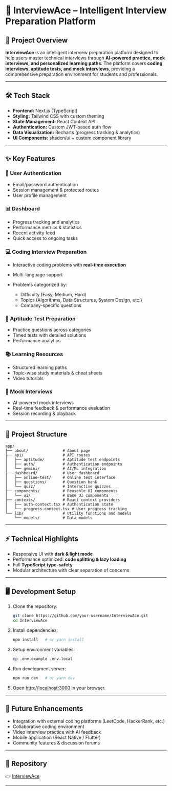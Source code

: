 
# 📘 InterviewAce – Intelligent Interview Preparation Platform

## 🚀 Project Overview

**InterviewAce** is an intelligent interview preparation platform designed to help users master technical interviews through **AI-powered practice, mock interviews, and personalized learning paths**.
The platform covers **coding interviews, aptitude tests, and mock interviews**, providing a comprehensive preparation environment for students and professionals.

---

## 🛠️ Tech Stack

* **Frontend:** Next.js (TypeScript)
* **Styling:** Tailwind CSS with custom theming
* **State Management:** React Context API
* **Authentication:** Custom JWT-based auth flow
* **Data Visualization:** Recharts (progress tracking & analytics)
* **UI Components:** shadcn/ui + custom component library

---

## ✨ Key Features

### 🔐 User Authentication

* Email/password authentication
* Session management & protected routes
* User profile management

### 📊 Dashboard

* Progress tracking and analytics
* Performance metrics & statistics
* Recent activity feed
* Quick access to ongoing tasks

### 💻 Coding Interview Preparation

* Interactive coding problems with **real-time execution**
* Multi-language support
* Problems categorized by:

  * Difficulty (Easy, Medium, Hard)
  * Topics (Algorithms, Data Structures, System Design, etc.)
  * Company-specific questions

### 🧮 Aptitude Test Preparation

* Practice questions across categories
* Timed tests with detailed solutions
* Performance analytics

### 📚 Learning Resources

* Structured learning paths
* Topic-wise study materials & cheat sheets
* Video tutorials

### 🤖 Mock Interviews

* AI-powered mock interviews
* Real-time feedback & performance evaluation
* Session recording & playback

---

## 📂 Project Structure

```
app/
├── about/               # About page
├── api/                 # API routes
│   ├── aptitude/        # Aptitude test endpoints
│   ├── auth/            # Authentication endpoints
│   └── gemini/          # AI/ML integration
├── dashboard/           # User dashboard
│   ├── online-test/     # Online test interface
│   ├── questions/       # Question bank
│   └── quiz/            # Interactive quizzes
├── components/          # Reusable UI components
│   └── ui/              # Base UI components
├── contexts/            # React context providers
│   ├── auth-context.tsx # Authentication state
│   └── progress-context.tsx # User progress tracking
└── lib/                 # Utility functions and models
    └── models/          # Data models
```

---

## ⚡ Technical Highlights

* Responsive UI with **dark & light mode**
* Performance optimized: **code splitting & lazy loading**
* Full **TypeScript type-safety**
* Modular architecture with clear separation of concerns

---

## 🖥️ Development Setup

1. Clone the repository:

   ```bash
   git clone https://github.com/your-username/InterviewAce.git
   cd InterviewAce
   ```
2. Install dependencies:

   ```bash
   npm install   # or yarn install
   ```
3. Setup environment variables:

   ```bash
   cp .env.example .env.local
   ```
4. Run development server:

   ```bash
   npm run dev   # or yarn dev
   ```
5. Open [http://localhost:3000](http://localhost:3000) in your browser.

---

## 🔮 Future Enhancements

* Integration with external coding platforms (LeetCode, HackerRank, etc.)
* Collaborative coding environment
* Video interview practice with AI feedback
* Mobile application (React Native / Flutter)
* Community features & discussion forums

---

## 📌 Repository

👉 [InterviewAce](https://github.com/your-username/InterviewAce)

---




